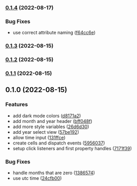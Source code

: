 

### [0.1.4](https://github.com/lorenzvanherwaarden/datetime-web-component/compare/v0.1.3...v0.1.4) (2022-08-17)


### Bug Fixes

* use correct attribute naming ([f64cc6e](https://github.com/lorenzvanherwaarden/datetime-web-component/commit/f64cc6e82e757bba38f1391cacf14a01c368b4cf))

### [0.1.3](https://github.com/lorenzvanherwaarden/datetime-web-component/compare/v0.1.2...v0.1.3) (2022-08-15)

### [0.1.2](https://github.com/lorenzvanherwaarden/datetime-web-component/compare/v0.1.1...v0.1.2) (2022-08-15)

### [0.1.1](https://github.com/lorenzvanherwaarden/datetime-web-component/compare/v0.1.0...v0.1.1) (2022-08-15)

## 0.1.0 (2022-08-15)


### Features

* add dark mode colors ([d8171a2](https://github.com/lorenzvanherwaarden/datetime-web-component/commit/d8171a259f78e9e5c603dd4b426e4b9aa10b5663))
* add month and year header ([bff048f](https://github.com/lorenzvanherwaarden/datetime-web-component/commit/bff048f2dacdb125413a39d0a4223a9cfd49f47a))
* add more style variables ([26d6d30](https://github.com/lorenzvanherwaarden/datetime-web-component/commit/26d6d30fdc314b33c365320081d6d9da0a0530ad))
* add year select view ([57be192](https://github.com/lorenzvanherwaarden/datetime-web-component/commit/57be192a3a1d04af6bd9c0f3164cbfdbbee2a403))
* allow time input ([131ffce](https://github.com/lorenzvanherwaarden/datetime-web-component/commit/131ffce4f682c81a14b6e66627008671986581e8))
* create cells and dispatch events ([5956037](https://github.com/lorenzvanherwaarden/datetime-web-component/commit/5956037a4468ac3a8ad9bd6d5abe8d96d5211679))
* setup click listeners and first property handles ([7171f39](https://github.com/lorenzvanherwaarden/datetime-web-component/commit/7171f394ad7e0ebb4e2c561e54c3986a0be28cf7))


### Bug Fixes

* handle months that are zero ([1386574](https://github.com/lorenzvanherwaarden/datetime-web-component/commit/138657416d7fb61d2bdf973252f23737357f8c9c))
* use utc time ([24cfb00](https://github.com/lorenzvanherwaarden/datetime-web-component/commit/24cfb007d87b33062af72e5c4d15033342b9ac56))